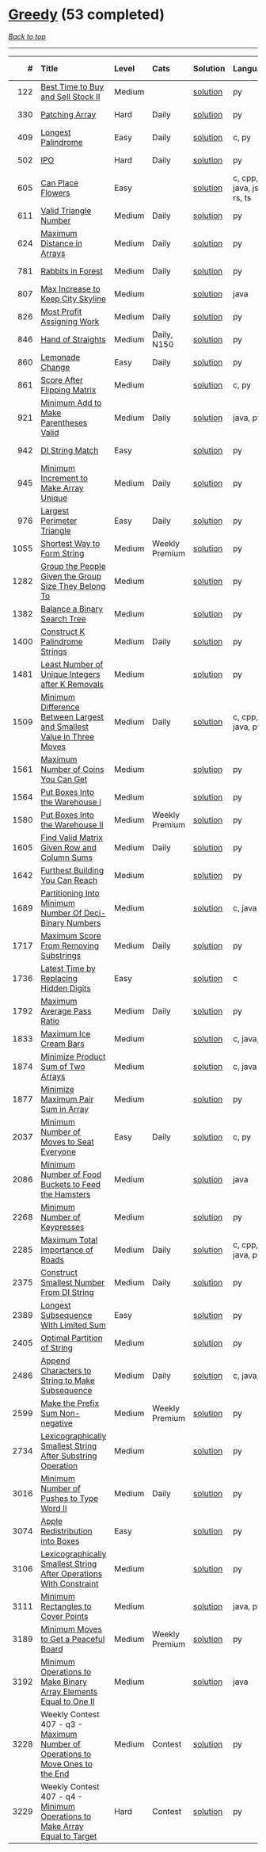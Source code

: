 # [Greedy](<https://leetcode.com/tag/Greedy/>) (53 completed)

*[Back to top](<../../README.md>)*

------

|    # | Title                                                                                                                                                                        | Level   | Cats           | Solution                                                                                        | Languages                    | Date Complete   |
|-----:|:-----------------------------------------------------------------------------------------------------------------------------------------------------------------------------|:--------|:---------------|:------------------------------------------------------------------------------------------------|:-----------------------------|:----------------|
|  122 | [Best Time to Buy and Sell Stock II](<https://leetcode.com/problems/best-time-to-buy-and-sell-stock-ii>)                                                                     | Medium  |                | [solution](<../_122. Best Time to Buy and Sell Stock II.md>)                                    | py                           | Aug 27, 2025    |
|  330 | [Patching Array](<https://leetcode.com/problems/patching-array>)                                                                                                             | Hard    | Daily          | [solution](<../_330. Patching Array.md>)                                                        | py                           | Jun 16, 2024    |
|  409 | [Longest Palindrome](<https://leetcode.com/problems/longest-palindrome>)                                                                                                     | Easy    | Daily          | [solution](<../_409. Longest Palindrome.md>)                                                    | c, py                        | Jun 04, 2024    |
|  502 | [IPO](<https://leetcode.com/problems/ipo>)                                                                                                                                   | Hard    | Daily          | [solution](<../_502. IPO.md>)                                                                   | py                           | Jun 15, 2024    |
|  605 | [Can Place Flowers](<https://leetcode.com/problems/can-place-flowers>)                                                                                                       | Easy    |                | [solution](<../_605. Can Place Flowers.md>)                                                     | c, cpp, java, js, py, rs, ts | Jul 23, 2024    |
|  611 | [Valid Triangle Number](<https://leetcode.com/problems/valid-triangle-number>)                                                                                               | Medium  | Daily          | [solution](<../_611. Valid Triangle Number.md>)                                                 | py                           | May 22, 2024    |
|  624 | [Maximum Distance in Arrays](<https://leetcode.com/problems/maximum-distance-in-arrays>)                                                                                     | Medium  | Daily          | [solution](<../_624. Maximum Distance in Arrays.md>)                                            | py                           | Aug 16, 2024    |
|  781 | [Rabbits in Forest](<https://leetcode.com/problems/rabbits-in-forest>)                                                                                                       | Medium  | Daily          | [solution](<../_781. Rabbits in Forest.md>)                                                     | py                           | Apr 21, 2025    |
|  807 | [Max Increase to Keep City Skyline](<https://leetcode.com/problems/max-increase-to-keep-city-skyline>)                                                                       | Medium  |                | [solution](<../_807. Max Increase to Keep City Skyline.md>)                                     | java                         | Jun 22, 2024    |
|  826 | [Most Profit Assigning Work](<https://leetcode.com/problems/most-profit-assigning-work>)                                                                                     | Medium  | Daily          | [solution](<../_826. Most Profit Assigning Work.md>)                                            | py                           | Jun 18, 2024    |
|  846 | [Hand of Straights](<https://leetcode.com/problems/hand-of-straights>)                                                                                                       | Medium  | Daily, N150    | [solution](<../_846. Hand of Straights.md>)                                                     | py                           | Jun 06, 2024    |
|  860 | [Lemonade Change](<https://leetcode.com/problems/lemonade-change>)                                                                                                           | Easy    | Daily          | [solution](<../_860. Lemonade Change.md>)                                                       | py                           | Aug 15, 2024    |
|  861 | [Score After Flipping Matrix](<https://leetcode.com/problems/score-after-flipping-matrix>)                                                                                   | Medium  |                | [solution](<../_861. Score After Flipping Matrix.md>)                                           | c, py                        | Jun 10, 2024    |
|  921 | [Minimum Add to Make Parentheses Valid](<https://leetcode.com/problems/minimum-add-to-make-parentheses-valid>)                                                               | Medium  | Daily          | [solution](<../_921. Minimum Add to Make Parentheses Valid.md>)                                 | java, py                     | Jun 12, 2024    |
|  942 | [DI String Match](<https://leetcode.com/problems/di-string-match>)                                                                                                           | Easy    |                | [solution](<../_942. DI String Match.md>)                                                       | py                           | Feb 18, 2025    |
|  945 | [Minimum Increment to Make Array Unique](<https://leetcode.com/problems/minimum-increment-to-make-array-unique>)                                                             | Medium  | Daily          | [solution](<../_945. Minimum Increment to Make Array Unique.md>)                                | py                           | Jun 14, 2024    |
|  976 | [Largest Perimeter Triangle](<https://leetcode.com/problems/largest-perimeter-triangle>)                                                                                     | Easy    | Daily          | [solution](<../_976. Largest Perimeter Triangle.md>)                                            | py                           | Sep 28, 2025    |
| 1055 | [Shortest Way to Form String](<https://leetcode.com/problems/shortest-way-to-form-string>)                                                                                   | Medium  | Weekly Premium | [solution](<../_1055. Shortest Way to Form String.md>)                                          | py                           | Mar 30, 2025    |
| 1282 | [Group the People Given the Group Size They Belong To](<https://leetcode.com/problems/group-the-people-given-the-group-size-they-belong-to>)                                 | Medium  |                | [solution](<../_1282. Group the People Given the Group Size They Belong To.md>)                 | py                           | Jun 28, 2024    |
| 1382 | [Balance a Binary Search Tree](<https://leetcode.com/problems/balance-a-binary-search-tree>)                                                                                 | Medium  |                | [solution](<../_1382. Balance a Binary Search Tree.md>)                                         | py                           | Jun 29, 2024    |
| 1400 | [Construct K Palindrome Strings](<https://leetcode.com/problems/construct-k-palindrome-strings>)                                                                             | Medium  | Daily          | [solution](<../_1400. Construct K Palindrome Strings.md>)                                       | py                           | Jan 11, 2025    |
| 1481 | [Least Number of Unique Integers after K Removals](<https://leetcode.com/problems/least-number-of-unique-integers-after-k-removals>)                                         | Medium  |                | [solution](<../_1481. Least Number of Unique Integers after K Removals.md>)                     | py                           | Jun 15, 2024    |
| 1509 | [Minimum Difference Between Largest and Smallest Value in Three Moves](<https://leetcode.com/problems/minimum-difference-between-largest-and-smallest-value-in-three-moves>) | Medium  | Daily          | [solution](<../_1509. Minimum Difference Between Largest and Smallest Value in Three Moves.md>) | c, cpp, java, py             | Jul 03, 2024    |
| 1561 | [Maximum Number of Coins You Can Get](<https://leetcode.com/problems/maximum-number-of-coins-you-can-get>)                                                                   | Medium  |                | [solution](<../_1561. Maximum Number of Coins You Can Get.md>)                                  | py                           | Jun 23, 2024    |
| 1564 | [Put Boxes Into the Warehouse I](<https://leetcode.com/problems/put-boxes-into-the-warehouse-i>)                                                                             | Medium  |                | [solution](<../_1564. Put Boxes Into the Warehouse I.md>)                                       | py                           | Jun 15, 2024    |
| 1580 | [Put Boxes Into the Warehouse II](<https://leetcode.com/problems/put-boxes-into-the-warehouse-ii>)                                                                           | Medium  | Weekly Premium | [solution](<../_1580. Put Boxes Into the Warehouse II.md>)                                      | py                           | Jun 15, 2024    |
| 1605 | [Find Valid Matrix Given Row and Column Sums](<https://leetcode.com/problems/find-valid-matrix-given-row-and-column-sums>)                                                   | Medium  | Daily          | [solution](<../_1605. Find Valid Matrix Given Row and Column Sums.md>)                          | py                           | Jul 20, 2024    |
| 1642 | [Furthest Building You Can Reach](<https://leetcode.com/problems/furthest-building-you-can-reach>)                                                                           | Medium  |                | [solution](<../_1642. Furthest Building You Can Reach.md>)                                      | py                           | Feb 10, 2025    |
| 1689 | [Partitioning Into Minimum Number Of Deci-Binary Numbers](<https://leetcode.com/problems/partitioning-into-minimum-number-of-deci-binary-numbers>)                           | Medium  |                | [solution](<../_1689. Partitioning Into Minimum Number Of Deci-Binary Numbers.md>)              | c, java                      | Jun 22, 2024    |
| 1717 | [Maximum Score From Removing Substrings](<https://leetcode.com/problems/maximum-score-from-removing-substrings>)                                                             | Medium  | Daily          | [solution](<../_1717. Maximum Score From Removing Substrings.md>)                               | py                           | Jul 12, 2024    |
| 1736 | [Latest Time by Replacing Hidden Digits](<https://leetcode.com/problems/latest-time-by-replacing-hidden-digits>)                                                             | Easy    |                | [solution](<../_1736. Latest Time by Replacing Hidden Digits.md>)                               | c                            | Jun 03, 2024    |
| 1792 | [Maximum Average Pass Ratio](<https://leetcode.com/problems/maximum-average-pass-ratio>)                                                                                     | Medium  | Daily          | [solution](<../_1792. Maximum Average Pass Ratio.md>)                                           | py                           | Sep 01, 2025    |
| 1833 | [Maximum Ice Cream Bars](<https://leetcode.com/problems/maximum-ice-cream-bars>)                                                                                             | Medium  |                | [solution](<../_1833. Maximum Ice Cream Bars.md>)                                               | c, java, py                  | Jun 23, 2024    |
| 1874 | [Minimize Product Sum of Two Arrays](<https://leetcode.com/problems/minimize-product-sum-of-two-arrays>)                                                                     | Medium  |                | [solution](<../_1874. Minimize Product Sum of Two Arrays.md>)                                   | c, java                      | Jun 22, 2024    |
| 1877 | [Minimize Maximum Pair Sum in Array](<https://leetcode.com/problems/minimize-maximum-pair-sum-in-array>)                                                                     | Medium  |                | [solution](<../_1877. Minimize Maximum Pair Sum in Array.md>)                                   | py                           | Jun 23, 2024    |
| 2037 | [Minimum Number of Moves to Seat Everyone](<https://leetcode.com/problems/minimum-number-of-moves-to-seat-everyone>)                                                         | Easy    | Daily          | [solution](<../_2037. Minimum Number of Moves to Seat Everyone.md>)                             | c, py                        | Jun 03, 2024    |
| 2086 | [Minimum Number of Food Buckets to Feed the Hamsters](<https://leetcode.com/problems/minimum-number-of-food-buckets-to-feed-the-hamsters>)                                   | Medium  |                | [solution](<../_2086. Minimum Number of Food Buckets to Feed the Hamsters.md>)                  | java                         | Jul 01, 2024    |
| 2268 | [Minimum Number of Keypresses](<https://leetcode.com/problems/minimum-number-of-keypresses>)                                                                                 | Medium  |                | [solution](<../_2268. Minimum Number of Keypresses.md>)                                         | py                           | Jul 05, 2024    |
| 2285 | [Maximum Total Importance of Roads](<https://leetcode.com/problems/maximum-total-importance-of-roads>)                                                                       | Medium  | Daily          | [solution](<../_2285. Maximum Total Importance of Roads.md>)                                    | c, cpp, java, py             | Jun 28, 2024    |
| 2375 | [Construct Smallest Number From DI String](<https://leetcode.com/problems/construct-smallest-number-from-di-string>)                                                         | Medium  | Daily          | [solution](<../_2375. Construct Smallest Number From DI String.md>)                             | py                           | Feb 18, 2025    |
| 2389 | [Longest Subsequence With Limited Sum](<https://leetcode.com/problems/longest-subsequence-with-limited-sum>)                                                                 | Easy    |                | [solution](<../_2389. Longest Subsequence With Limited Sum.md>)                                 | py                           | Jun 01, 2024    |
| 2405 | [Optimal Partition of String](<https://leetcode.com/problems/optimal-partition-of-string>)                                                                                   | Medium  |                | [solution](<../_2405. Optimal Partition of String.md>)                                          | py                           | Jun 23, 2024    |
| 2486 | [Append Characters to String to Make Subsequence](<https://leetcode.com/problems/append-characters-to-string-to-make-subsequence>)                                           | Medium  | Daily          | [solution](<../_2486. Append Characters to String to Make Subsequence.md>)                      | c, java, py                  | Jun 03, 2024    |
| 2599 | [Make the Prefix Sum Non-negative](<https://leetcode.com/problems/make-the-prefix-sum-non-negative>)                                                                         | Medium  | Weekly Premium | [solution](<../_2599. Make the Prefix Sum Non-negative.md>)                                     | py                           | Feb 10, 2025    |
| 2734 | [Lexicographically Smallest String After Substring Operation](<https://leetcode.com/problems/lexicographically-smallest-string-after-substring-operation>)                   | Medium  |                | [solution](<../_2734. Lexicographically Smallest String After Substring Operation.md>)          | py                           | Jun 29, 2024    |
| 3016 | [Minimum Number of Pushes to Type Word II](<https://leetcode.com/problems/minimum-number-of-pushes-to-type-word-ii>)                                                         | Medium  | Daily          | [solution](<../_3016. Minimum Number of Pushes to Type Word II.md>)                             | py                           | Aug 06, 2024    |
| 3074 | [Apple Redistribution into Boxes](<https://leetcode.com/problems/apple-redistribution-into-boxes>)                                                                           | Easy    |                | [solution](<../_3074. Apple Redistribution into Boxes.md>)                                      | py                           | May 23, 2024    |
| 3106 | [Lexicographically Smallest String After Operations With Constraint](<https://leetcode.com/problems/lexicographically-smallest-string-after-operations-with-constraint>)     | Medium  |                | [solution](<../_3106. Lexicographically Smallest String After Operations With Constraint.md>)   | py                           | Jun 29, 2024    |
| 3111 | [Minimum Rectangles to Cover Points](<https://leetcode.com/problems/minimum-rectangles-to-cover-points>)                                                                     | Medium  |                | [solution](<../_3111. Minimum Rectangles to Cover Points.md>)                                   | java, py                     | Jul 21, 2024    |
| 3189 | [Minimum Moves to Get a Peaceful Board](<https://leetcode.com/problems/minimum-moves-to-get-a-peaceful-board>)                                                               | Medium  | Weekly Premium | [solution](<../_3189. Minimum Moves to Get a Peaceful Board.md>)                                | py                           | Aug 20, 2024    |
| 3192 | [Minimum Operations to Make Binary Array Elements Equal to One II](<https://leetcode.com/problems/minimum-operations-to-make-binary-array-elements-equal-to-one-ii>)         | Medium  |                | [solution](<../_3192. Minimum Operations to Make Binary Array Elements Equal to One II.md>)     | java                         | Jun 22, 2024    |
| 3228 | Weekly Contest 407 - q3 - [Maximum Number of Operations to Move Ones to the End](<https://leetcode.com/problems/maximum-number-of-operations-to-move-ones-to-the-end>)       | Medium  | Contest        | [solution](<../_3228. Maximum Number of Operations to Move Ones to the End.md>)                 | py                           | Jul 21, 2024    |
| 3229 | Weekly Contest 407 - q4 - [Minimum Operations to Make Array Equal to Target](<https://leetcode.com/problems/minimum-operations-to-make-array-equal-to-target>)               | Hard    | Contest        | [solution](<../_3229. Minimum Operations to Make Array Equal to Target.md>)                     | py                           | Jul 21, 2024    |